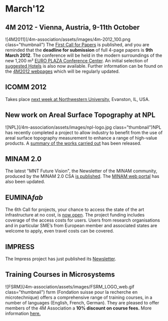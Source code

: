 # March'12

<!--break-->
## 4M 2012 - Vienna, Austria, 9-11th October


![4M2011](/4m-association/assets/images/4m-2012_100.png class="thumbnail")
The [First Call for Papers](/4m-association/conference/2012/Call-Papers-4M2012) is published,  and you are reminded that the **deadline for submission** of full 4-page papers is **9th March 2012**. The conference will be held in the modern surroundings of the new 1,200 m² [EURO PLAZA Conference Center](http://www.europlaza.at/jart/prj3/euro_pl/website.jart?rel=en&content-id=1155914559700&reserve-mode=active). An initial selection of [suggested Hotels](/4m-association/content/Hotels-Accommodation) is also now available. Further information can be found on the [4M2012 webpages](/4m-association/conference/2012) which will be regularly updated. 
  
## ICOMM 2012

Takes place [next week at Northwestern University](/4m-association/event/ICOMM-2012), Evanston, IL, USA.  
  
## New work on Areal Surface Topography at NPL

![NPL](/4m-association/assets/images/npl-logo.jpg class="thumbnail")NPL has recently completed a project to allow industry to benefit from the use of areal surface topography measurement to enhance a range of high-value products. A [summary of the works carried out](/4m-association/content/New-work-areal-surface-topography-NPL.html) has been released.
  
## MINAM 2.0

The latest "MNT Future Vision", the Newsletter of the MINAM community, produced by the MINAM 2.0 CSA [is published](/4m-association/content/MNT-Future-Vision.html). The [MINAM web portal](http://www.minamwebportal.eu/index.php?m1=Public-Area) has also been updated.   
  
## EUMINA*fab* 

The 6th Call for projects, your chance to access the state of the art infrastructure at no cost, is [now open](http://www.euminafab.eu/). The project funding includes coverage of the access costs for users. Users from research organisations and in particular SME’s from European member and associated states are welcome to apply, even travel costs can be covered.  
  
## IMPRESS

The Impress project has just published its [Newsletter](/4m-association/content/IMPRESS-Newsletter).  

## Training Courses in Microsystems

![FSRM](/4m-association/assets/images/FSRM_LOGO_web.gif class="thumbnail")
fsrm (Fondation suisse pour la recherche en microtechnique) offers a comprehensive range of training courses, in a number of languages (English, French, German). They are pleased to offer members of the 4M Association a <b>10% discount on course fees.</b> More information [here.](/4m-association/content/fsrm-training-courses.html)